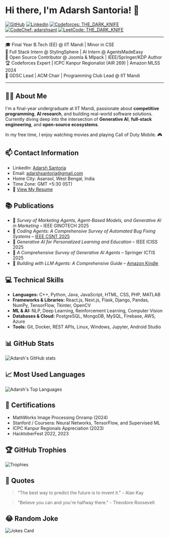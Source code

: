 <!-- Your title -->
# Hi there, I'm Adarsh Santoria! 👋

<!-- Your badges -->
[![GitHub](https://img.shields.io/github/followers/adarshsantoria?label=Follow&style=social)](https://github.com/adarshsantoria)
[![Linkedin](https://img.shields.io/badge/-AdarshSantoria-blue?style=flat&logo=Linkedin&logoColor=white&link=https://www.linkedin.com/in/adarsh-santoria/)](https://www.linkedin.com/in/adarsh-santoria-2aa61b236/)
[![Codeforces: THE_DARK_KNIFE](https://img.shields.io/badge/Codeforces-THE_DARK_KNIFE-FFA500?style=flat-square&logo=codeforces)](https://codeforces.com/profile/THE_DARK_KNIFE)
[![CodeChef: adarshsant](https://img.shields.io/badge/CodeChef-adarshsant-5B4638?style=flat-square&logo=codechef)](https://www.codechef.com/users/adarshsant)
[![LeetCode: THE_DARK_KNIFE](https://img.shields.io/badge/LeetCode-THE__DARK__KNIFE-FFA116?style=flat-square&logo=leetcode)](https://leetcode.com/THE_DARK_KNIFE/)

---

🎓 Final Year B.Tech (EE) @ IIT Mandi | Minor in CSE  
💼 Full Stack Intern @ StylingSphere | AI Intern @ AgentsMadeEasy  
🧠 Open Source Contributor @ Joomla & Mlpack | IEEE/Springer/KDP Author  
🏆 Codeforces Expert | ICPC Kanpur Regionalist (AIR 269) | Amazon MLSS 2024  
🎯 GDSC Lead | ACM Chair | Programming Club Lead @ IIT Mandi

---

<!-- Your introduction -->
## 👨‍💻 About Me

I'm a final-year undergraduate at IIT Mandi, passionate about **competitive programming**, **AI research**, and building real-world software solutions.  
Currently diving deep into the intersection of **Generative AI**, **full-stack engineering**, and **open-source ecosystems**.

In my free time, I enjoy watching movies and playing Call of Duty Mobile. 🎮

<!-- Your contact information -->
## 📫 Contact Information

- LinkedIn: [Adarsh Santoria](https://www.linkedin.com/in/adarsh-santoria-2aa61b236/)
- Email: adarshsantoria@gmail.com
- Home City: Asansol, West Bengal, India
- Time Zone: GMT +5:30 (IST)
- 📄 [View My Resume](https://drive.google.com/file/d/1wFDfdhyjONBySU6Hm5VdEj_MD6gKrCmu/view?usp=drive_link)  

## 📚 Publications

- 📘 *Survey of Marketing Agents, Agent-Based Models, and Generative AI in Marketing* – IEEE GINOTECH 2025  
- 📘 *Coding Agents: A Comprehensive Survey of Automated Bug Fixing Systems* – [IEEE CSNT 2025](https://www.csnt.in/Track_CSNT_2.pdf)  
- 📗 *Generative AI for Personalized Learning and Education* – IEEE ICISS 2025  
- 📙 *A Comprehensive Survey of Generative AI Agents* – Springer ICTIS 2025  
- 📕 *Building with LLM Agents: A Comprehensive Guide* – [Amazon Kindle](https://www.amazon.in/dp/B0DSTV1H9X)

<!-- Your technical skills -->
## 💻 Technical Skills

- **Languages:** C++, Python, Java, JavaScript, HTML, CSS, PHP, MATLAB  
- **Frameworks & Libraries:** React.js, Next.js, Flask, Django, Pandas, NumPy, TensorFlow, Tkinter, OpenCV  
- **ML & AI:** NLP, Deep Learning, Reinforcement Learning, Computer Vision  
- **Databases & Cloud:** PostgreSQL, MongoDB, MySQL, Firebase, AWS, Azure  
- **Tools:** Git, Docker, REST APIs, Linux, Windows, Jupyter, Android Studio

<!-- Your GitHub stats -->
## 📊 GitHub Stats

![Adarsh's GitHub stats](https://github-readme-stats.vercel.app/api?username=adarshsantoria&show_icons=true&theme=radical)

<!-- Your most used languages -->
## 📈 Most Used Languages

![Adarsh's Top Languages](https://github-readme-stats.vercel.app/api/top-langs/?username=adarshsantoria&layout=compact&theme=radical)

## 🔹 Certifications
- MathWorks Image Processing Onramp (2024)  
- Stanford / Coursera: Neural Networks, TensorFlow, and Supervised ML  
- ICPC Kanpur Regionals Appreciation (2023)  
- HacktoberFest 2022, 2023  

## 🏆 GitHub Trophies

![Trophies](https://github-profile-trophy.vercel.app/?username=adarshsantoria&theme=radical&no-frame=true&margin-w=10)

<!-- Your quotes -->
## 💬 Quotes

> "The best way to predict the future is to invent it." - Alan Kay

> "Believe you can and you're halfway there." - Theodore Roosevelt

<!-- Your random joke -->
## 😂 Random Joke

![Jokes Card](https://readme-jokes.vercel.app/api)

